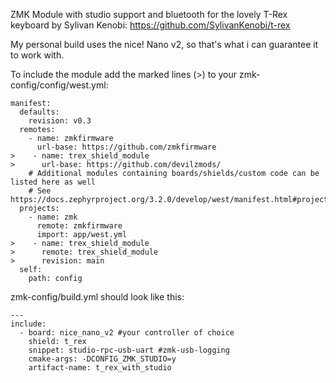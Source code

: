 ZMK Module with studio support and bluetooth for the lovely T-Rex keyboard by Sylivan Kenobi:
https://github.com/SylivanKenobi/t-rex

My personal build uses the nice! Nano v2, so that's what i can guarantee it to work with.

To include the module add the marked lines (>) to your zmk-config/config/west.yml:

    manifest:
      defaults:
        revision: v0.3
      remotes:
        - name: zmkfirmware
          url-base: https://github.com/zmkfirmware
    >    - name: trex_shield_module
    >      url-base: https://github.com/devilzmods/
        # Additional modules containing boards/shields/custom code can be listed here as well
        # See https://docs.zephyrproject.org/3.2.0/develop/west/manifest.html#projects
      projects:
        - name: zmk
          remote: zmkfirmware
          import: app/west.yml
    >    - name: trex_shield_module
    >      remote: trex_shield_module
    >      revision: main
      self:
        path: config

zmk-config/build.yml should look like this:

    ---
    include:
      - board: nice_nano_v2 #your controller of choice
        shield: t_rex
        snippet: studio-rpc-usb-uart #zmk-usb-logging 
        cmake-args: -DCONFIG_ZMK_STUDIO=y
        artifact-name: t_rex_with_studio
